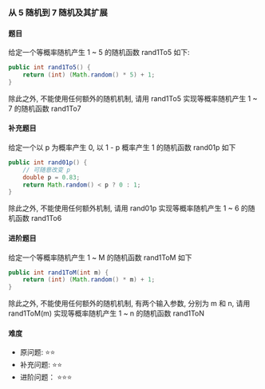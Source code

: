 ### 从 5 随机到 7 随机及其扩展

#### 题目
给定一个等概率随机产生 1 ~ 5 的随机函数 rand1To5 如下:
```Java
public int rand1To5() {
    return (int) (Math.random() * 5) + 1;
}
```
除此之外, 不能使用任何额外的随机机制, 请用 rand1To5 实现等概率随机产生 1 ~ 7 的随机函数 rand1To7

#### 补充题目
给定一个以 p 为概率产生 0, 以 1 - p 概率产生 1 的随机函数 rand01p 如下
```Java
public int rand01p() {
    // 可随意改变 p
    double p = 0.83;
    return Math.random() < p ? 0 : 1;
}
```
除此之外, 不能使用任何额外机制, 请用 rand01p 实现等概率随机产生 1 ~ 6 的随机函数 rand1To6

#### 进阶题目
给定一个等概率随机产生 1 ~ M 的随机函数 rand1ToM 如下
```Java
public int rand1ToM(int m) {
    return (int) (Math.random() * m) + 1;
}
```
除此之外, 不能使用任何额外的随机机制, 有两个输入参数, 分别为 m 和 n, 请用 rand1ToM(m) 实现等概率随机产生 1 ~ n 的随机函数 rand1ToN

#### 难度
- 原问题: :star::star:
- 补充问题: :star::star:
- 进阶问题： :star::star::star:
